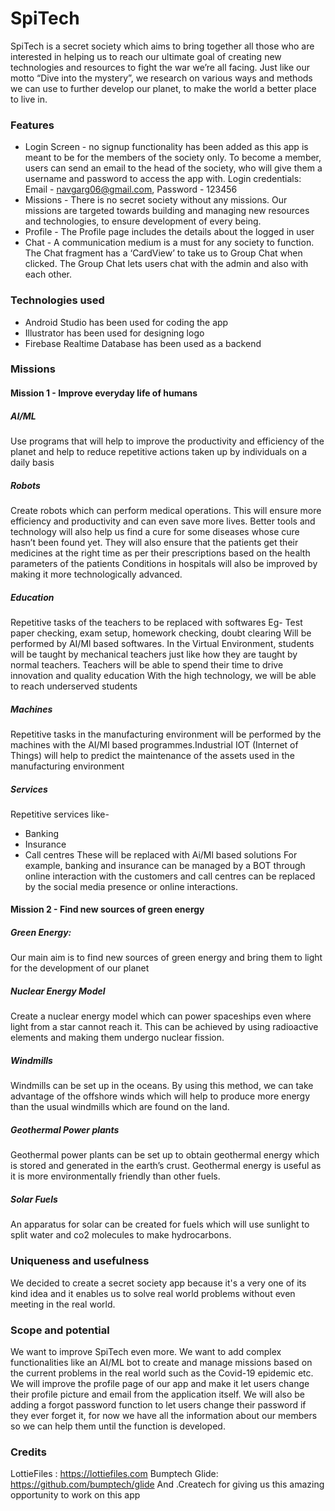 # SpiTech
SpiTech is a secret society which aims to bring together all those who are interested in helping us to reach our ultimate goal of creating new technologies and resources to fight the war we’re all facing. Just like our motto “Dive into the mystery”, we research on various ways and methods we can use to further develop our planet, to make the world a better place to live in.

### Features

- Login Screen - no signup functionality has been added as this app is meant to be for the members of the society only. To become a member, users can send an email to the head of the society, who will give them a username and password to access the app with.
    Login credentials: Email - navgarg06@gmail.com, Password - 123456
- Missions - There is no secret society without any missions. Our missions are targeted towards building and managing new resources and technologies, to ensure development of every being.
- Profile - The Profile page includes the details about the logged in user
- Chat - A communication medium is a must for any society to function. The Chat fragment has a ‘CardView’ to take us to Group Chat when clicked. The Group Chat lets users chat with the admin and also with each other.

### Technologies used

- Android Studio has been used for coding the app
- Illustrator has been used for designing logo
- Firebase Realtime Database has been used as a backend

### Missions
#### Mission 1 - Improve everyday life of humans
##### AI/ML
Use programs that will help to improve the productivity and efficiency of the planet and help to reduce repetitive actions taken up by individuals on a daily basis

##### Robots
Create robots which can perform medical operations. 
This will ensure more efficiency and productivity and can even save more lives. Better tools and technology will also help us find a cure for some diseases whose cure hasn’t been found yet. They will also ensure that the patients get their medicines at the right time as per their prescriptions based on the health parameters of the patients
Conditions in hospitals will also be improved by making it more technologically advanced.

##### Education
Repetitive tasks of the teachers to be replaced with softwares
Eg- Test paper checking, exam setup, homework checking, doubt clearing
Will be performed by AI/Ml based softwares.
In the Virtual Environment, students will be taught by mechanical teachers just like how they are taught by normal teachers. Teachers will be able to spend their time to drive innovation and quality education
With the high technology, we will be able to reach underserved students 

##### Machines
Repetitive tasks in the manufacturing environment will be performed by the machines with the AI/Ml based programmes.Industrial IOT (Internet of Things) will help to predict the maintenance of the assets used in the manufacturing environment 

##### Services
Repetitive services like-
- Banking
- Insurance
- Call centres
These will be replaced with Ai/Ml based solutions
For example, banking and insurance can be managed by a BOT through online interaction with the customers and call centres can be replaced by the social media presence or online interactions.



#### Mission 2 - Find new sources of green energy
##### Green Energy: 
Our main aim is to find new sources of green energy and bring them to light for the development of our planet

##### Nuclear Energy Model
Create a nuclear energy model which can power spaceships even where light from a star cannot reach it. This can be achieved by using radioactive elements and making them undergo nuclear fission.


##### Windmills
Windmills can be set up in the oceans. By using this method, we can take advantage of the offshore winds which will help to produce more energy than the usual windmills which are found on the land.

##### Geothermal Power plants
Geothermal power plants can be set up to obtain geothermal energy which is  stored and generated in the earth’s crust. Geothermal energy is useful as it is more environmentally friendly than other fuels.

##### Solar Fuels
An apparatus for solar can be created for fuels which will use sunlight to split water and co2 molecules to make hydrocarbons.

### Uniqueness and usefulness
We decided to create a secret society app because it's a very one of its kind idea and it enables us to solve real world problems without even meeting in the real world.

### Scope and potential
We want to improve SpiTech even more. We want to add complex functionalities like an AI/ML bot to create and manage missions based on the current problems in the real world such as the Covid-19 epidemic etc. We will improve the profile page of our app and make it let users change their profile picture and email from the application itself. We will also be adding a forgot password function to let users change their password if they ever forget it, for now we have all the information about our members so we can help them until the function is developed.

### Credits
LottieFiles : https://lottiefiles.com
Bumptech Glide: https://github.com/bumptech/glide
And .Createch for giving us this amazing opportunity to work on this app


